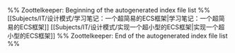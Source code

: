 %% Zoottelkeeper: Beginning of the autogenerated index file list  %%
 [[Subjects/IT/设计模式/学习笔记：一个超简易的ECS框架|学习笔记：一个超简易的ECS框架]]
 [[Subjects/IT/设计模式/实现一个超小型的ECS框架|实现一个超小型的ECS框架]]
%% Zoottelkeeper: End of the autogenerated index file list  %%
